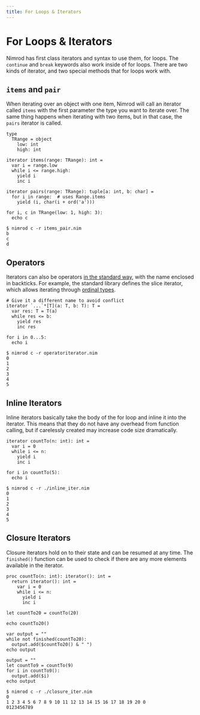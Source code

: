 ```yaml
---
title: For Loops & Iterators
---
```

# For Loops & Iterators

Nimrod has first class iterators and syntax to use them, for loops. The `continue` and `break` keywords also work inside of for loops. There are two kinds of iterator, and two special methods that for loops work with.

## `items` and `pair`

When iterating over an object with one item, Nimrod will call an iterator called `items` with the first parameter the type you want to iterate over. The same thing happens when iterating with two items, but in that case, the `pairs` iterator is called.

``` nimrod
type
  TRange = object
    low: int
    high: int

iterator items(range: TRange): int =
  var i = range.low
  while i <= range.high:
    yield i
    inc i

iterator pairs(range: TRange): tuple[a: int, b: char] =
  for i in range:  # uses Range.items
    yield (i, char(i + ord('a')))

for i, c in TRange(low: 1, high: 3):
  echo c
```
``` console
$ nimrod c -r items_pair.nim
b
c
d
```

## Operators
Iterators can also be operators [in the standard way](/procs/#operators), with the name enclosed in backticks. For example, the standard library defines the slice iterator, which allows iterating through [ordinal types](/types/enums/#ordinals).

``` nimrod
# Give it a different name to avoid conflict
iterator `...`*[T](a: T, b: T): T =
  var res: T = T(a)
  while res <= b:
    yield res
    inc res

for i in 0...5:
  echo i
```
``` console
$ nimrod c -r operatoriterator.nim
0
1
2
3
4
5
```

## Inline Iterators
Inline iterators basically take the body of the for loop and inline it into the iterator. This means that they do not have any overhead from function calling, but if carelessly created may increase code size dramatically.

``` nimrod
iterator countTo(n: int): int =
  var i = 0
  while i <= n:
    yield i
    inc i

for i in countTo(5):
  echo i
```
```console
$ nimrod c -r ./inline_iter.nim
0
1
2
3
4
5
```


## Closure Iterators
Closure iterators hold on to their state and can be resumed at any time. The `finished()` function can be used to check if there are any more elements available in the iterator.

``` nimrod
proc countTo(n: int): iterator(): int =
  return iterator(): int =
    var i = 0
    while i <= n:
      yield i
      inc i

let countTo20 = countTo(20)

echo countTo20()

var output = ""
while not finished(countTo20):
  output.add($countTo20() & " ")
echo output

output = ""
let countTo9 = countTo(9)
for i in countTo9():
  output.add($i)
echo output
```
```console
$ nimrod c -r ./closure_iter.nim
0
1 2 3 4 5 6 7 8 9 10 11 12 13 14 15 16 17 18 19 20 0
0123456789
```
